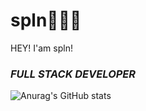 # spln👨🏻‍💻
HEY! I'am spln!
### *FULL STACK DEVELOPER*

![Anurag's GitHub stats](https://github-readme-stats.vercel.app/api?username=anuraghazra&show_icons=true&theme=synthwave)
